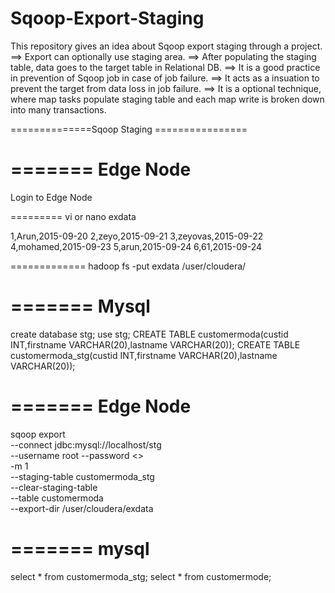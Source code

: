 # Sqoop-Export-Staging
This repository gives an idea about Sqoop export staging  through a project.
==> Export can optionally use staging area.
==> After populating the staging table, data goes to the target table in Relational DB.
==> It is a good practice in prevention of Sqoop job in case of job failure.
==> It acts as a insuation to prevent the target from data loss in job failure.
==> It is a optional technique, where map tasks populate staging table and each map write is broken down into many transactions.


==============Sqoop Staging ================


=======
Edge Node
=======
Login to Edge Node

=========
vi or nano exdata

1,Arun,2015-09-20
2,zeyo,2015-09-21
3,zeyovas,2015-09-22
4,mohamed,2015-09-23
5,arun,2015-09-24
6,61,2015-09-24

=============
hadoop fs -put exdata /user/cloudera/


=======
Mysql
=======

create database stg;
use stg;
CREATE TABLE customermoda(custid INT,firstname VARCHAR(20),lastname VARCHAR(20));
CREATE TABLE customermoda_stg(custid INT,firstname VARCHAR(20),lastname VARCHAR(20));


=======
Edge Node
=======

sqoop export \
--connect jdbc:mysql://localhost/stg \
--username root --password <> \
-m 1 \
--staging-table customermoda_stg \
--clear-staging-table \
--table customermoda \
--export-dir /user/cloudera/exdata

=======
mysql
=======


select * from customermoda_stg;
select * from customermode;
